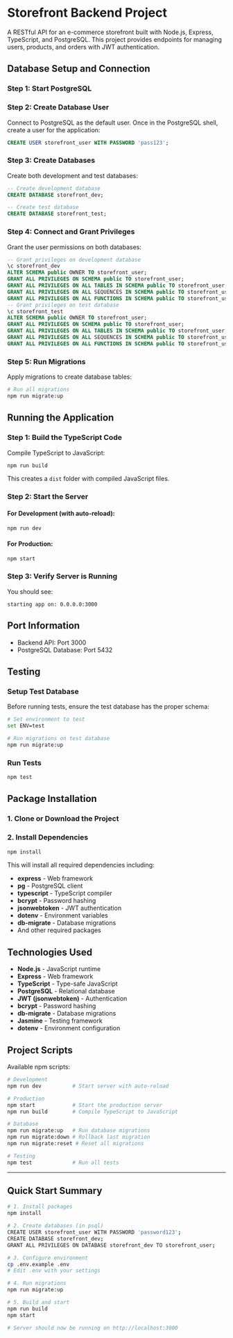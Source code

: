 # Storefront Backend Project

A RESTful API for an e-commerce storefront built with Node.js, Express, TypeScript, and PostgreSQL. This project provides endpoints for managing users, products, and orders with JWT authentication.

## Database Setup and Connection

### Step 1: Start PostgreSQL

### Step 2: Create Database User

Connect to PostgreSQL as the default user.
Once in the PostgreSQL shell, create a user for the application:

```sql
CREATE USER storefront_user WITH PASSWORD 'pass123';
```

### Step 3: Create Databases

Create both development and test databases:

```sql
-- Create development database
CREATE DATABASE storefront_dev;

-- Create test database
CREATE DATABASE storefront_test;
```

### Step 4: Connect and Grant Privileges

Grant the user permissions on both databases:

```sql
-- Grant privileges on development database
\c storefront_dev
ALTER SCHEMA public OWNER TO storefront_user;
GRANT ALL PRIVILEGES ON SCHEMA public TO storefront_user;
GRANT ALL PRIVILEGES ON ALL TABLES IN SCHEMA public TO storefront_user;
GRANT ALL PRIVILEGES ON ALL SEQUENCES IN SCHEMA public TO storefront_user;
GRANT ALL PRIVILEGES ON ALL FUNCTIONS IN SCHEMA public TO storefront_user;
-- Grant privileges on test database
\c storefront_test
ALTER SCHEMA public OWNER TO storefront_user;
GRANT ALL PRIVILEGES ON SCHEMA public TO storefront_user;
GRANT ALL PRIVILEGES ON ALL TABLES IN SCHEMA public TO storefront_user;
GRANT ALL PRIVILEGES ON ALL SEQUENCES IN SCHEMA public TO storefront_user;
GRANT ALL PRIVILEGES ON ALL FUNCTIONS IN SCHEMA public TO storefront_user;
```

### Step 5: Run Migrations

Apply migrations to create database tables:

```bash
# Run all migrations
npm run migrate:up
```

## Running the Application

### Step 1: Build the TypeScript Code

Compile TypeScript to JavaScript:

```bash
npm run build
```

This creates a `dist` folder with compiled JavaScript files.

### Step 2: Start the Server

#### For Development (with auto-reload):

```bash
npm run dev
```

#### For Production:

```bash
npm start
```

### Step 3: Verify Server is Running

You should see:

```
starting app on: 0.0.0.0:3000
```

## Port Information

- Backend API: Port 3000
- PostgreSQL Database: Port 5432

## Testing

### Setup Test Database

Before running tests, ensure the test database has the proper schema:

```bash
# Set environment to test
set ENV=test

# Run migrations on test database
npm run migrate:up
```

### Run Tests

```bash
npm test
```

## Package Installation

### 1. Clone or Download the Project

### 2. Install Dependencies

```bash
npm install
```

This will install all required dependencies including:

- **express** - Web framework
- **pg** - PostgreSQL client
- **typescript** - TypeScript compiler
- **bcrypt** - Password hashing
- **jsonwebtoken** - JWT authentication
- **dotenv** - Environment variables
- **db-migrate** - Database migrations
- And other required packages

## Technologies Used

- **Node.js** - JavaScript runtime
- **Express** - Web framework
- **TypeScript** - Type-safe JavaScript
- **PostgreSQL** - Relational database
- **JWT (jsonwebtoken)** - Authentication
- **bcrypt** - Password hashing
- **db-migrate** - Database migrations
- **Jasmine** - Testing framework
- **dotenv** - Environment configuration

## Project Scripts

Available npm scripts:

```bash
# Development
npm run dev          # Start server with auto-reload

# Production
npm start            # Start the production server
npm run build        # Compile TypeScript to JavaScript

# Database
npm run migrate:up   # Run database migrations
npm run migrate:down # Rollback last migration
npm run migrate:reset # Reset all migrations

# Testing
npm test             # Run all tests
```

---

## Quick Start Summary

```bash
# 1. Install packages
npm install

# 2. Create databases (in psql)
CREATE USER storefront_user WITH PASSWORD 'password123';
CREATE DATABASE storefront_dev;
GRANT ALL PRIVILEGES ON DATABASE storefront_dev TO storefront_user;

# 3. Configure environment
cp .env.example .env
# Edit .env with your settings

# 4. Run migrations
npm run migrate:up

# 5. Build and start
npm run build
npm start

# Server should now be running on http://localhost:3000
```
